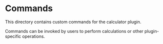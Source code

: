 # Commands

This directory contains custom commands for the calculator plugin.

Commands can be invoked by users to perform calculations or other plugin-specific operations.
